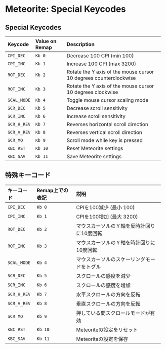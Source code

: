# Meteorite: Special Keycodes
## Special Keycodes

| Keycode    | Value on Remap  | Description                                                       |
|:-----------|:----------------|:------------------------------------------------------------------|
| `CPI_DEC`  | `Kb 0`          |  Decrease 100 CPI (min 100)                                        |
| `CPI_INC`  | `Kb 1`          |  Increase 100 CPI (max 3200)                                       |
| `ROT_DEC`  | `Kb 2`          |  Rotate the Y axis of the mouse cursor 10 degrees counterclockwise |
| `ROT_INC`  | `Kb 3`          |  Rotate the Y axis of the mouse cursor 10 degrees clockwise        |
| `SCAL_MODE`| `Kb 4`          |  Toggle mouse cursor scaling mode                                  |
| `SCR_DEC`  | `Kb 5`          |  Decrease scroll sensitivity                                       |
| `SCR_INC`  | `Kb 6`          |  Increase scroll sensitivity                                       |
| `SCR_H_REV`| `Kb 7`          |  Reverses horizontal scroll direction                              |
| `SCR_V_REV`| `Kb 8`          |  Reverses vertical scroll direction                                |
| `SCR_MO`   | `Kb 9`          |  Scroll mode while key is pressed                                  |
| `KBC_RST`  | `Kb 10`         |  Reset Meteorite settings                                          |
| `KBC_SAV`  | `Kb 11`         |  Save Meteorite settings                                           |

## 特殊キーコード

| キーコード   | Remap上での表記  | 説明                                                               |
|:-----------|:----------------|:------------------------------------------------------------------|
| `CPI_DEC`  | `Kb 0`          | CPIを100減少 (最小 100)                                             |
| `CPI_INC`  | `Kb 1`          | CPIを100増加 (最大 3200)                                            |
| `ROT_DEC`  | `Kb 2`          | マウスカーソルのＹ軸を反時計回りに10度回転                               |
| `ROT_INC`  | `Kb 3`          | マウスカーソルのＹ軸を時計回りに10度回転                                 |
| `SCAL_MODE`| `Kb 4`          | マウスカーソルのスケーリングモードをトグル                               |
| `SCR_DEC`  | `Kb 5`          | スクロールの感度を減少                                                |
| `SCR_INC`  | `Kb 6`          | スクロールの感度を増加                                                |
| `SCR_H_REV`| `Kb 7`          | 水平スクロールの方向を反転                                             |
| `SCR_V_REV`| `Kb 8`          | 垂直スクロールの方向を反転                                            |
| `SCR_MO`   | `Kb 9`          | 押している間スクロールモードが有効                                      |
| `KBC_RST`  | `Kb 10`         | Meteoriteの設定をリセット                                            |
| `KBC_SAV`  | `Kb 11`         | Meteoriteの設定を保存                                               |
